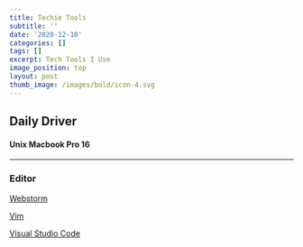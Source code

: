 ```yaml
---
title: Techie Tools
subtitle: ''
date: '2020-12-10'
categories: []
tags: []
excerpt: Tech Tools I Use
image_position: top
layout: post
thumb_image: /images/bold/icon-4.svg
---
```

## Daily Driver
#### Unix Macbook Pro 16

----

### Editor
 
 <p><a href="https://www.jetbrains.com/webstorm/">Webstorm</a></p>
 <a href="https://www.vim.org/">Vim</a>
 <p><a href="https://code.visualstudio.com/">Visual Studio Code</a></p>
 